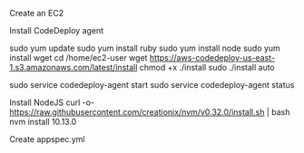 Create an EC2

Install CodeDeploy agent

sudo yum update
sudo yum install ruby
sudo yum install node
sudo yum install wget
cd /home/ec2-user
wget https://aws-codedeploy-us-east-1.s3.amazonaws.com/latest/install
chmod +x ./install
sudo ./install auto

sudo service codedeploy-agent start
sudo service codedeploy-agent status

Install NodeJS
curl -o- https://raw.githubusercontent.com/creationix/nvm/v0.32.0/install.sh | bash
nvm install 10.13.0


Create appspec.yml
